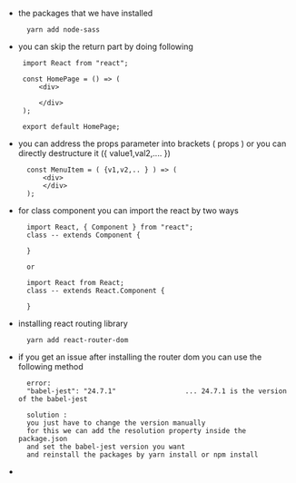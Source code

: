 * the packages that we have installed

        yarn add node-sass


*  you can skip the return part by doing following

        import React from "react";

        const HomePage = () => (    
            <div>
                
            </div>
        );

        export default HomePage;


* you can address the props parameter into brackets ( props ) or you can directly destructure it ({ value1,val2,.... }) 

        const MenuItem = ( {v1,v2,.. } ) => (
            <div>
            </div>
        );


* for class component you can import the react by two ways

        import React, { Component } from "react";
        class -- extends Component {
                
        }

        or 

        import React from React;
        class -- extends React.Component {

        }

* installing react routing library

        yarn add react-router-dom

* if you get an issue after installing the router dom you can use the following method 

        error:
        "babel-jest": "24.7.1"                 ... 24.7.1 is the version of the babel-jest

        solution :
        you just have to change the version manually
        for this we can add the resolution property inside the package.json
        and set the babel-jest version you want 
        and reinstall the packages by yarn install or npm install

* 